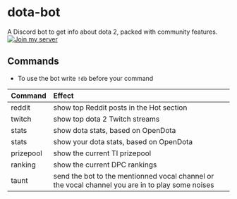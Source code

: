# dota-bot

A Discord bot to get info about dota 2, packed with community features.
[![Join my server](https://i.imgur.com/oWXj1vI.png)](https://discord.gg/eVZypS) 

## Commands
* To use the bot write `!db` before your command

| Command        | Effect           |
| -------------  |:-------------|
| reddit         | show top Reddit posts in the Hot section |
| twitch       | show top dota 2 Twitch streams     |
| stats  | show dota stats, based on OpenDota      |
| stats  | show your dota stats, based on OpenDota      |
| prizepool  | show the current TI prizepool     |
| ranking  | show the current DPC rankings   |
| taunt  | send the bot to the mentionned vocal channel or the vocal channel you are in to play some noises |
